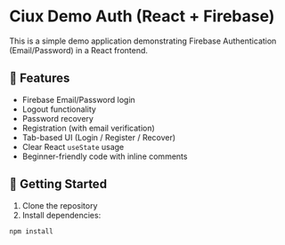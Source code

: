 # Ciux Demo Auth (React + Firebase)

This is a simple demo application demonstrating Firebase Authentication (Email/Password) in a React frontend.

## 🔑 Features

- Firebase Email/Password login
- Logout functionality
- Password recovery
- Registration (with email verification)
- Tab-based UI (Login / Register / Recover)
- Clear React `useState` usage
- Beginner-friendly code with inline comments

## 🚀 Getting Started

1. Clone the repository
2. Install dependencies:
```bash
npm install
